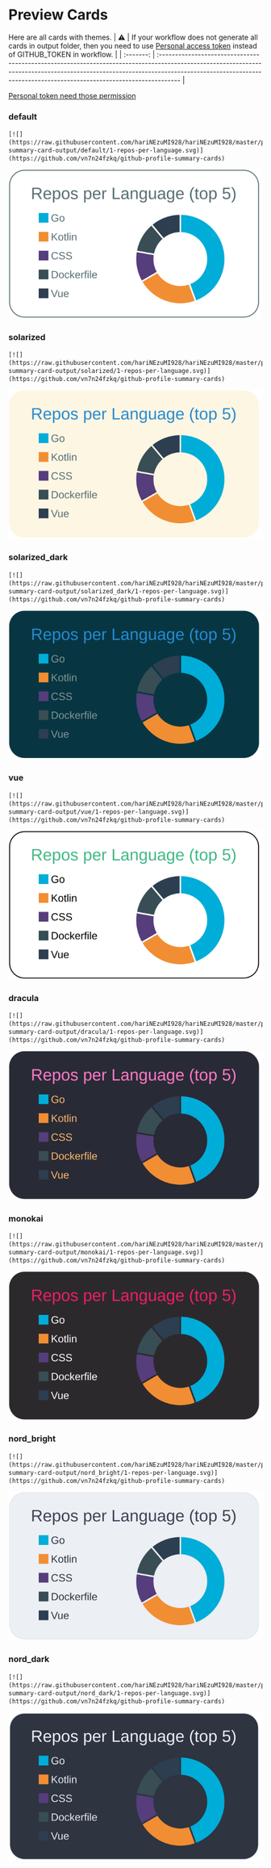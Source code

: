 
# Preview Cards

Here are all cards with themes.
| :warning: | If your workflow does not generate all cards in output folder, then you need to use [Personal access token](https://docs.github.com/en/actions/configuring-and-managing-workflows/creating-and-storing-encrypted-secrets) instead of GITHUB_TOKEN in workflow. |
| :-------: | :------------------------------------------------------------------------------------------------------------------------------------------------------------------------------------------------------------------------------------------------ |

[Personal token need those permission](https://github.com/vn7n24fzkq/github-profile-summary-cards/wiki/Personal-access-token-permissions)


### default


```
[![](https://raw.githubusercontent.com/hariNEzuMI928/hariNEzuMI928/master/profile-summary-card-output/default/1-repos-per-language.svg)](https://github.com/vn7n24fzkq/github-profile-summary-cards)
```
![](https://raw.githubusercontent.com/hariNEzuMI928/hariNEzuMI928/master/profile-summary-card-output/default/1-repos-per-language.svg)


### solarized


```
[![](https://raw.githubusercontent.com/hariNEzuMI928/hariNEzuMI928/master/profile-summary-card-output/solarized/1-repos-per-language.svg)](https://github.com/vn7n24fzkq/github-profile-summary-cards)
```
![](https://raw.githubusercontent.com/hariNEzuMI928/hariNEzuMI928/master/profile-summary-card-output/solarized/1-repos-per-language.svg)


### solarized_dark


```
[![](https://raw.githubusercontent.com/hariNEzuMI928/hariNEzuMI928/master/profile-summary-card-output/solarized_dark/1-repos-per-language.svg)](https://github.com/vn7n24fzkq/github-profile-summary-cards)
```
![](https://raw.githubusercontent.com/hariNEzuMI928/hariNEzuMI928/master/profile-summary-card-output/solarized_dark/1-repos-per-language.svg)


### vue


```
[![](https://raw.githubusercontent.com/hariNEzuMI928/hariNEzuMI928/master/profile-summary-card-output/vue/1-repos-per-language.svg)](https://github.com/vn7n24fzkq/github-profile-summary-cards)
```
![](https://raw.githubusercontent.com/hariNEzuMI928/hariNEzuMI928/master/profile-summary-card-output/vue/1-repos-per-language.svg)


### dracula


```
[![](https://raw.githubusercontent.com/hariNEzuMI928/hariNEzuMI928/master/profile-summary-card-output/dracula/1-repos-per-language.svg)](https://github.com/vn7n24fzkq/github-profile-summary-cards)
```
![](https://raw.githubusercontent.com/hariNEzuMI928/hariNEzuMI928/master/profile-summary-card-output/dracula/1-repos-per-language.svg)


### monokai


```
[![](https://raw.githubusercontent.com/hariNEzuMI928/hariNEzuMI928/master/profile-summary-card-output/monokai/1-repos-per-language.svg)](https://github.com/vn7n24fzkq/github-profile-summary-cards)
```
![](https://raw.githubusercontent.com/hariNEzuMI928/hariNEzuMI928/master/profile-summary-card-output/monokai/1-repos-per-language.svg)


### nord_bright


```
[![](https://raw.githubusercontent.com/hariNEzuMI928/hariNEzuMI928/master/profile-summary-card-output/nord_bright/1-repos-per-language.svg)](https://github.com/vn7n24fzkq/github-profile-summary-cards)
```
![](https://raw.githubusercontent.com/hariNEzuMI928/hariNEzuMI928/master/profile-summary-card-output/nord_bright/1-repos-per-language.svg)


### nord_dark


```
[![](https://raw.githubusercontent.com/hariNEzuMI928/hariNEzuMI928/master/profile-summary-card-output/nord_dark/1-repos-per-language.svg)](https://github.com/vn7n24fzkq/github-profile-summary-cards)
```
![](https://raw.githubusercontent.com/hariNEzuMI928/hariNEzuMI928/master/profile-summary-card-output/nord_dark/1-repos-per-language.svg)


